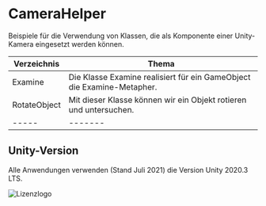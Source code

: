 # CameraHelper
Beispiele für die Verwendung von Klassen, die als Komponente einer
Unity-Kamera eingesetzt werden können.



| Verzeichnis | Thema |
| ---- | --------------- |
| Examine | Die Klasse Examine realisiert für ein GameObject die Examine-Metapher. |
| RotateObject | Mit dieser Klasse können wir ein Objekt rotieren und untersuchen. |
| ----- | ------- |


## Unity-Version
Alle Anwendungen verwenden (Stand Juli 2021) die Version Unity 2020.3 LTS.


![Lizenzlogo](https://licensebuttons.net/l/by-nc-sa/3.0/de/88x31.png)

